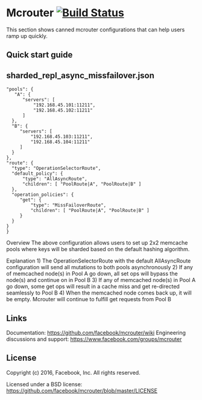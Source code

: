 # Mcrouter [![Build Status](https://travis-ci.org/facebook/mcrouter.svg?branch=master)](https://travis-ci.org/facebook/mcrouter)

This section shows canned mcrouter configurations that can help users ramp up quickly.

## Quick start guide

## sharded_repl_async_missfailover.json


    "pools": {
       "A": {
          "servers": [
              "192.168.45.101:11211",
              "192.168.45.102:11211"
          ]
      },
      "B": {
         "servers": [
             "192.168.45.103:11211",
             "192.168.45.104:11211"
         ]
      }
    },
    "route": {
      "type": "OperationSelectorRoute",
      "default_policy": {
          "type": "AllAsyncRoute",
          "children": [ "PoolRoute|A", "PoolRoute|B" ]
      },
      "operation_policies": {
         "get": {
             "type": "MissFailoverRoute",
             "children": [ "PoolRoute|A", "PoolRoute|B" ]
         }
      }
    }
    }

Overview
The above configuration allows users to set up 2x2 memcache pools where keys will be sharded based on the default hashing algorithm.

Explanation
    1) The OperationSelectorRoute with the default AllAsyncRoute configuration will send all mutations to both pools asynchronously
    2) If any of memcached node(s) in Pool A go down, all set ops will bypass the node(s) and continue on in Pool B
    3) If any of memcached node(s) in Pool A go down, some get ops will result in a cache miss and get re-directed seamlessly to Pool B
    4) When the memcached node comes back up, it will be empty. Mcrouter will continue to fulfill get requests from Pool B

## Links

Documentation: https://github.com/facebook/mcrouter/wiki
Engineering discussions and support: https://www.facebook.com/groups/mcrouter

## License

Copyright (c) 2016, Facebook, Inc.
All rights reserved.

Licensed under a BSD license:
https://github.com/facebook/mcrouter/blob/master/LICENSE
